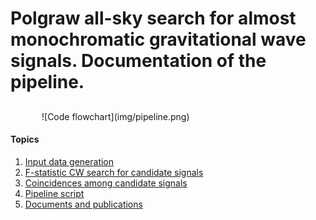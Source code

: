# Polgraw all-sky search for almost monochromatic gravitational wave signals. Documentation of the pipeline.  

##
<p style="margin-left:50px;">
![Code flowchart](img/pipeline.png)
</p>

#### Topics

1. [Input data generation](input_data.md) 
2. [F-statistic CW search for candidate signals](search_for_candidates.md)
3. [Coincidences among candidate signals](coincidences.md)
4. [Pipeline script](pipeline_script.md)
5. [Documents and publications](articles.md)
